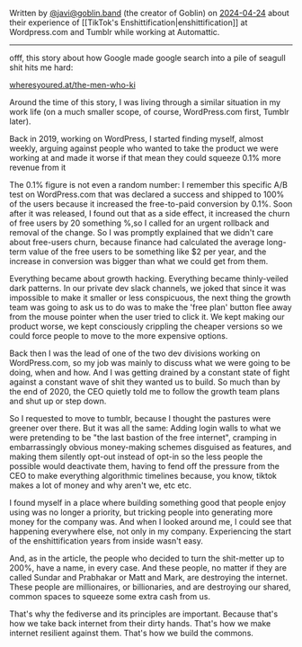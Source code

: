 Written by [@javi@goblin.band](https://goblin.band/@javi) (the creator of Goblin) on [2024-04-24](https://goblin.band/notes/9sgki9pdru7i8p9y) about their experience of [[TikTok's Enshittification|enshittification]] at Wordpress.com and Tumblr while working at Automattic.

---

offf, this story about how Google made google search into a pile of seagull shit hits me hard:
  
[wheresyoured.at/the-men-who-ki](https://www.wheresyoured.at/the-men-who-killed-google/)

Around the time of this story, I was living through a similar situation in my work life (on a much smaller scope, of course, WordPress.com first, Tumblr later).

Back in 2019, working on WordPress, I started finding myself, almost weekly, arguing against people who wanted to take the product we were working at and made it worse if that mean they could squeeze 0.1% more revenue from it

The 0.1% figure is not even a random number: I remember this specific A/B test on WordPress.com that was declared a success and shipped to 100% of the users because it increased the free-to-paid conversion by 0.1%. Soon after it was released, I found out that as a side effect, it increased the churn of free users by 20 something %,so I called for an urgent rollback and removal of the change. So I was promptly explained that we didn't care about free-users churn, because finance had calculated the average long-term value of the free users to be something like $2 per year, and the increase in conversion was bigger than what we could get from them.

Everything became about growth hacking. Everything became thinly-veiled dark patterns. In our private dev slack channels, we joked that since it was impossible to make it smaller or less conspicuous, the next thing the growth team was going to ask us to do was to make the 'free plan' button flee away from the mouse pointer when the user tried to click it. We kept making our product worse, we kept consciously crippling the cheaper versions so we could force people to move to the more expensive options.

Back then I was the lead of one of the two dev divisions working on WordPress.com, so my job was mainly to discuss what we were going to be doing, when and how. And I was getting drained by a constant state of fight against a constant wave of shit they wanted us to build. So much than by the end of 2020, the CEO quietly told me to follow the growth team plans and shut up or step down.

So I requested to move to tumblr, because I thought the pastures were greener over there. But it was all the same: Adding login walls to what we were pretending to be "the last bastion of the free internet", cramping in embarrassingly obvious money-making schemes disguised as features, and making them silently opt-out instead of opt-in so the less people the possible would deactivate them, having to fend off the pressure from the CEO to make everything algorithmic timelines because, you know, tiktok makes a lot of money and why aren't we, etc etc.

I found myself in a place where building something good that people enjoy using was no longer a priority, but tricking people into generating more money for the company was. And when I looked around me, I could see that happening everywhere else, not only in my company. Experiencing the start of the enshittification years from inside wasn't easy.

And, as in the article, the people who decided to turn the shit-metter up to 200%, have a name, in every case. And these people, no matter if they are called Sundar and Prabhakar or Matt and Mark, are destroying the internet. These people are millionaires, or billionaries, and are destroying our shared, common spaces to squeeze some extra cash from us.

That's why the fediverse and its principles are important. Because that's how we take back internet from their dirty hands. That's how we make internet resilient against them. That's how we build the commons.